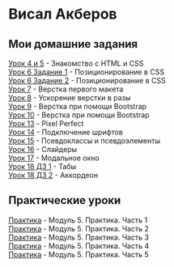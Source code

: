 
# Висал Акберов

## Мои домашние задания

[Урок 4 и 5](https://studvis2010.github.io/lesson_4_5/src/ "Описание") - Знакомство с HTML и CSS  
[Урок 6 Задание 1](https://studvis2010.github.io/lesson_6/src/ "Описание") - Позиционирование в CSS  
[Урок 6 Задание 2](https://studvis2010.github.io/lesson_6.1/src/ "Описание") - Позиционирование в CSS  
[Урок 7](https://studvis2010.github.io/lesson_7/src/ "Описание") - Верстка первого макета  
[Урок 8](https://studvis2010.github.io/lesson_8/src/ "Описание") - Ускорение верстки в разы  
[Урок 9](https://studvis2010.github.io/lesson_9/src/ "Описание") - Верстка при помощи Bootstrap  
[Урок 10](https://studvis2010.github.io/lesson_10/src/ "Описание") - Верстка при помощи Bootstrap  
[Урок 13](https://studvis2010.github.io/lesson_13/src/ "Описание") - Pixel Perfect  
[Урок 14](https://studvis2010.github.io/lesson_14/src/ "Описание") - Подключение шрифтов  
[Урок 15](https://studvis2010.github.io/lesson_15/src/ "Описание") - Псевдоклассы и псевдоэлементы  
[Урок 16](https://studvis2010.github.io/lesson_16/src/ "Описание") - Слайдеры  
[Урок 17](https://studvis2010.github.io/lessons_17/src/ "Описание") - Модальное окно  
[Урок 18 ДЗ 1](https://studvis2010.github.io/lesson_18_1/src/ "Описание") - Табы  
[Урок 18 ДЗ 2](https://studvis2010.github.io/lesson_18_2/src/ "Описание") - Аккордеон  

## Практические уроки  
[Практика](https://studvis2010.github.io/module_5_practice_1/src/ "Описание") - Модуль 5. Практика. Часть 1  
[Практика](https://studvis2010.github.io/m5_p2/src/ "Описание") - Модуль 5. Практика. Часть 2  
[Практика](https://studvis2010.github.io/m5_p3/src/ "Описание") - Модуль 5. Практика. Часть 3  
[Практика](https://studvis2010.github.io/m5_p4/src/ "Описание") - Модуль 5. Практика. Часть 4  
[Практика](https://studvis2010.github.io/m5_p5/src/ "Описание") - Модуль 5. Практика. Часть 5  
